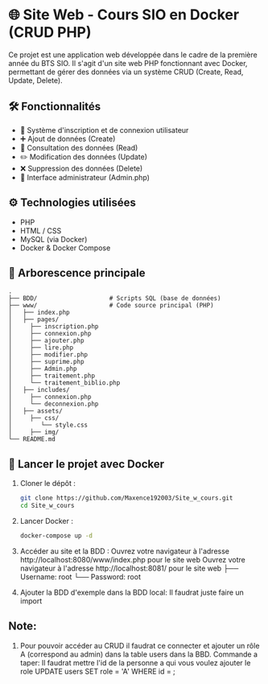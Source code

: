 # 🌐 Site Web - Cours SIO en Docker (CRUD PHP)

Ce projet est une application web développée dans le cadre de la première année du BTS SIO. Il s'agit d'un site web PHP fonctionnant avec Docker, permettant de gérer des données via un système CRUD (Create, Read, Update, Delete).

## 🛠 Fonctionnalités

- 🔐 Système d'inscription et de connexion utilisateur
- ➕ Ajout de données (Create)
- 📄 Consultation des données (Read)
- ✏️ Modification des données (Update)
- ❌ Suppression des données (Delete)
- 👤 Interface administrateur (Admin.php)

## ⚙️ Technologies utilisées

- PHP
- HTML / CSS
- MySQL (via Docker)
- Docker & Docker Compose

## 📁 Arborescence principale

```
.
├── BDD/                    # Scripts SQL (base de données)
├── www/                    # Code source principal (PHP)
│   ├── index.php
│   ├── pages/
│     ├── inscription.php
│     ├── connexion.php
│     ├── ajouter.php
│     ├── lire.php
│     ├── modifier.php
│     ├── suprime.php
│     ├── Admin.php
│     ├── traitement.php
│     └── traitement_biblio.php
│   ├── includes/
│     ├── connexion.php
│     └── deconnexion.php
│   ├── assets/
│     ├── css/
│        └── style.css
│     ├── img/
└── README.md
```

## 🚀 Lancer le projet avec Docker

1. Cloner le dépôt :
   ```bash
   git clone https://github.com/Maxence192003/Site_w_cours.git
   cd Site_w_cours
   ```

2. Lancer Docker :
   ```bash
   docker-compose up -d
   ```

3. Accéder au site et la BDD :
   Ouvrez votre navigateur à l'adresse http://localhost:8080/www/index.php pour le site web
   Ouvrez votre navigateur à l'adresse http://localhost:8081/ pour le site web
      ├── Username: root
      └── Password: root

4. Ajouter la BDD d'exemple dans la BDD local:
   Il faudrat juste faire un import

## Note:
1. Pour pouvoir accéder au CRUD il faudrat ce connecter et ajouter un rôle A (correspond au admin) dans la table users  dans la BBD.
   Commande a taper: Il faudrat mettre l'id de la personne a qui vous voulez ajouter le role
   UPDATE users
   SET role = 'A'
   WHERE id = ;